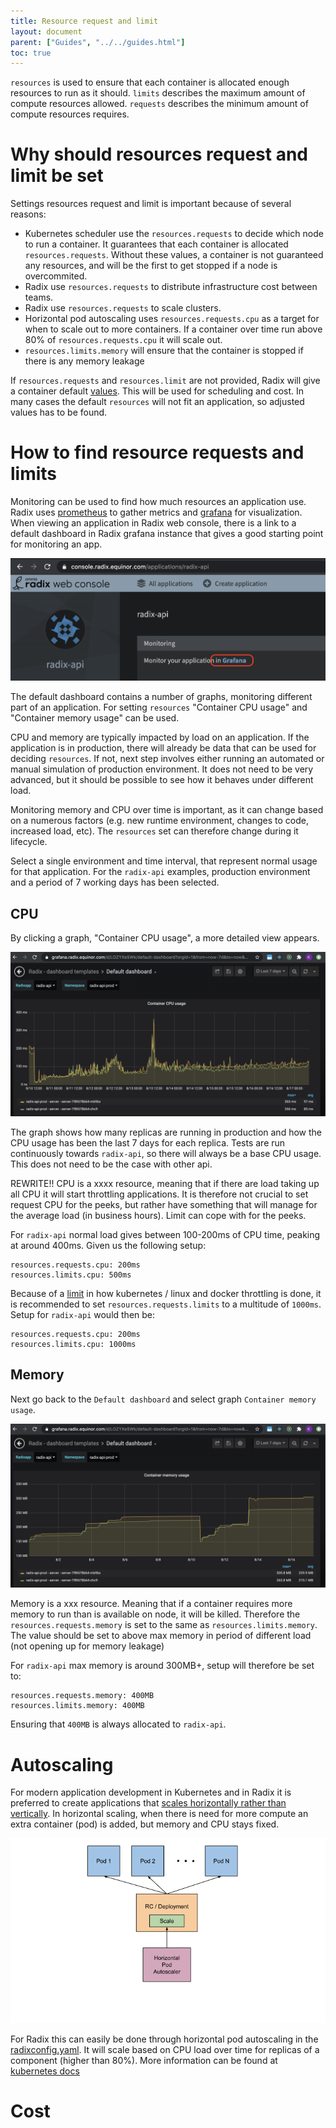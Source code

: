 ```yaml
---
title: Resource request and limit
layout: document
parent: ["Guides", "../../guides.html"]
toc: true
---
```


`resources` is used to ensure that each container is allocated enough resources to run as it should. `limits` describes the maximum amount of compute resources allowed. `requests` describes the minimum amount of compute resources requires.

# Why should resources request and limit be set

Settings resources request and limit is important because of several reasons:

- Kubernetes scheduler use the `resources.requests` to decide which node to run a container. It guarantees that each container is allocated `resources.requests`. Without these values, a container is not guaranteed any resources, and will be the first to get stopped if a node is overcommited. 
- Radix use `resources.requests` to distribute infrastructure cost between teams. 
- Radix use `resources.requests` to scale clusters. 
- Horizontal pod autoscaling uses `resources.requests.cpu` as a target for when to scale out to more containers. If a container over time run above 80% of `resources.requests.cpu` it will scale out.
- `resources.limits.memory` will ensure that the container is stopped if there is any memory leakage

If `resources.requests` and `resources.limit` are not provided, Radix will give a container default [values](https://github.com/equinor/radix-operator/blob/master/charts/radix-operator/values.yaml#L24). This will be used for scheduling and cost. In many cases the default `resources` will not fit an application, so adjusted values has to be found.

# How to find resource requests and limits

Monitoring can be used to find how much resources an application use. Radix uses [prometheus](https://prometheus.io/) to gather metrics and [grafana](https://grafana.com/) for visualization. When viewing an application in Radix web console, there is a link to a default dashboard in Radix grafana instance that gives a good starting point for monitoring an app.

![Grafana](link-to-grafana.png)

The default dashboard contains a number of graphs, monitoring different part of an application. For setting `resources` "Container CPU usage" and "Container memory usage" can be used.

CPU and memory are typically impacted by load on an application. If the application is in production, there will already be data that can be used for deciding `resources`. If not, next step involves either running an automated or manual simulation of production environment. It does not need to be very advanced, but it should be possible to see how it behaves under different load. 

Monitoring memory and CPU over time is important, as it can change based on a numerous factors (e.g. new runtime environment, changes to code, increased load, etc). The `resources` set can therefore change during it lifecycle.

Select a single environment and time interval, that represent normal usage for that application. For the `radix-api` examples, production environment and a period of 7 working days has been selected.

## CPU

By clicking a graph, "Container CPU usage", a more detailed view appears. 

![container-cpu](container-cpu.png)

The graph shows how many replicas are running in production and how the CPU usage has been the last 7 days for each replica. Tests are run continuously towards `radix-api`, so there will always be a base CPU usage. This does not need to be the case with other api. 

REWRITE!! CPU is a xxxx resource, meaning that if there are load taking up all CPU it will start throttling applications. It is therefore not crucial to set request CPU for the peeks, but rather have something that will manage for the average load (in business hours). Limit can cope with for the peeks. 

For `radix-api` normal load gives between 100-200ms of CPU time, peaking at around 400ms. Given us the following setup:

```
resources.requests.cpu: 200ms
resources.limits.cpu: 500ms
```

Because of a [limit](https://www.youtube.com/watch?v=eBChCFD9hfs) in how kubernetes / linux and docker throttling is done, it is recommended to set `resources.requests.limits` to a multitude of `1000ms`. Setup for `radix-api` would then be:

```
resources.requests.cpu: 200ms
resources.limits.cpu: 1000ms
```

## Memory

Next go back to the `Default dashboard` and select graph `Container memory usage`. 

![container-memory](container-memory.png)

Memory is a xxx resource. Meaning that if a container requires more memory to run than is available on node, it will be killed. Therefore the `resources.requests.memory` is set to the same as `resources.limits.memory`. The value should be set to above max memory in period of different load (not opening up for memory leakage)

For `radix-api` max memory is around 300MB+, setup will therefore be set to:
```
resources.requests.memory: 400MB
resources.limits.memory: 400MB
```
Ensuring that `400MB` is always allocated to `radix-api`.

# Autoscaling

For modern application development in Kubernetes and in Radix it is preferred to create applications that [scales horizontally rather than vertically](https://www.missioncloud.com/blog/horizontal-vs-vertical-scaling-which-is-right-for-your-app). In horizontal scaling, when there is need for more compute an extra container (pod) is added, but memory and CPU stays fixed. 

![horizontal-pod-autoscaling](horizontal-pod-autoscaling.png)

For Radix this can easily be done through horizontal pod autoscaling in the [radixconfig.yaml](https://www.radix.equinor.com/docs/reference-radix-config/#horizontalscaling). It will scale based on CPU load over time for replicas of a component (higher than 80%). More information can be found at [kubernetes docs](https://kubernetes.io/docs/tasks/run-application/horizontal-pod-autoscale/)


# Cost